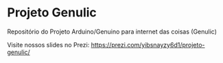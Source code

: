 # Projeto Genulic
Repositório do Projeto Arduino/Genuino para internet das coisas (Genulic)

Visite nossos slides no Prezi: https://prezi.com/yibsnayzy6d1/projeto-genulic/
